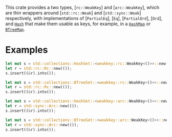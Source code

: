 This crate provides a two types, [`rc::WeakKey`] and [`arc::WeakKey`], which are thin wrappers around [`std::rc::Weak`] and [`std::sync::Weak`] respectively, with implementations of [`PartialEq`], [`Eq`], [`PartialOrd`], [`Ord`], and [`Hash`] that make them usable as keys, for example, in a [`HashMap`] or [`BTreeMap`].

[`Hash`]: std::hash::Hash
[`HashMap`]: std::collections::HashMap
[`BTreeMap`]: std::collections::BTreeMap

# Examples

```rust
let mut s = std::collections::HashSet::<weakkey::rc::WeakKey<()>>::new();
let r = std::rc::Rc::new(());
s.insert((&r).into());
```

```rust
let mut s = std::collections::BTreeSet::<weakkey::rc::WeakKey<()>>::new();
let r = std::rc::Rc::new(());
s.insert((&r).into());
```

```rust
let mut s = std::collections::HashSet::<weakkey::arc::WeakKey<()>>::new();
let r = std::sync::Arc::new(());
s.insert((&r).into());
```

```rust
let mut s = std::collections::BTreeSet::<weakkey::arc::WeakKey<()>>::new();
let r = std::sync::Arc::new(());
s.insert((&r).into());
```